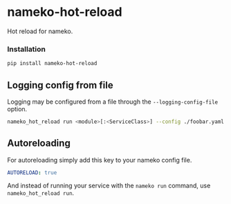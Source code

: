# nameko-hot-reload

Hot reload for nameko.


### Installation

```bash
pip install nameko-hot-reload
```


## Logging config from file

Logging may be configured from a file through the ``--logging-config-file`` option.

```bash
nameko_hot_reload run <module>[:<ServiceClass>] --config ./foobar.yaml --logging-config-file ./logging.conf
```

## Autoreloading

For autoreloading simply add this key to your nameko config file.

```yaml
AUTORELOAD: true
```

And instead of running your service with the `nameko run` command, use `nameko_hot_reload run`.
